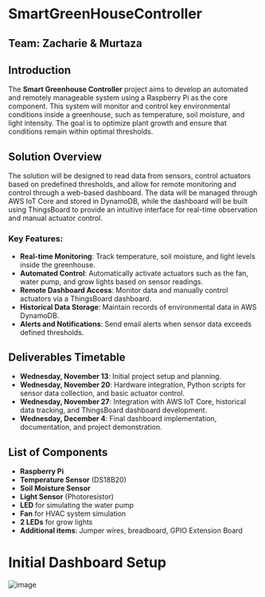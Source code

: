 # SmartGreenHouseController

## Team: Zacharie & Murtaza

## Introduction
The **Smart Greenhouse Controller** project aims to develop an automated and remotely manageable system using a Raspberry Pi as the core component. This system will monitor and control key environmental conditions inside a greenhouse, such as temperature, soil moisture, and light intensity. The goal is to optimize plant growth and ensure that conditions remain within optimal thresholds.

## Solution Overview
The solution will be designed to read data from sensors, control actuators based on predefined thresholds, and allow for remote monitoring and control through a web-based dashboard. The data will be managed through AWS IoT Core and stored in DynamoDB, while the dashboard will be built using ThingsBoard to provide an intuitive interface for real-time observation and manual actuator control.

### Key Features:
- **Real-time Monitoring**: Track temperature, soil moisture, and light levels inside the greenhouse.
- **Automated Control**: Automatically activate actuators such as the fan, water pump, and grow lights based on sensor readings.
- **Remote Dashboard Access**: Monitor data and manually control actuators via a ThingsBoard dashboard.
- **Historical Data Storage**: Maintain records of environmental data in AWS DynamoDB.
- **Alerts and Notifications**: Send email alerts when sensor data exceeds defined thresholds.

## Deliverables Timetable
- **Wednesday, November 13**: Initial project setup and planning.
- **Wednesday, November 20**: Hardware integration, Python scripts for sensor data collection, and basic actuator control.
- **Wednesday, November 27**: Integration with AWS IoT Core, historical data tracking, and ThingsBoard dashboard development.
- **Wednesday, December 4**: Final dashboard implementation, documentation, and project demonstration.

## List of Components
- **Raspberry Pi**
- **Temperature Sensor** (DS18B20)
- **Soil Moisture Sensor**
- **Light Sensor** (Photoresistor)
- **LED** for simulating the water pump
- **Fan** for HVAC system simulation
- **2 LEDs** for grow lights
- **Additional items**: Jumper wires, breadboard, GPIO Extension Board

# Initial Dashboard Setup
![image](https://github.com/user-attachments/assets/4aa10efc-ea4d-44bd-89ad-278861decc4e)
